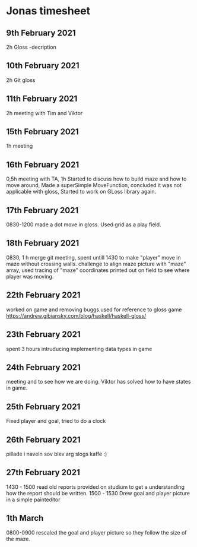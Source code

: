 # Jonas timesheet

## 9th February 2021 
2h Gloss -decription
## 10th February 2021 
2h Git gloss
## 11th February 2021    
2h meeting with Tim and Viktor
## 15th February 2021
1h meeting 
## 16th February 2021
0,5h meeting with TA, 1h Started to discuss how to build maze and how to move around, Made a superSimple MoveFunction, concluded it was not applicable with gloss, Started to work on GLoss library again. 
## 17th February 2021
0830-1200 made a dot move in gloss. Used grid as a play field. 
## 18th February 2021
0830, 1 h merge git meeting, spent untill 1430 to make "player" move in maze without crossing walls. challenge to align maze picture with "maze" array, used tracing of "maze" coordinates printed out on field to see where player was moving.   

## 22th February 2021
worked on game and removing buggs
used for reference to gloss game  https://andrew.gibiansky.com/blog/haskell/haskell-gloss/
   
## 23th February 2021
spent 3 hours intruducing implementing data types in game

## 24th February 2021
meeting and to see how we are doing. Viktor has solved how to have states in game.
## 25th February 2021
Fixed player and goal, tried to do a clock

## 26th February 2021
pillade i naveln
sov
blev arg
slogs
kaffe :) 

## 27th February 2021
1430 - 1500 read old reports provided on studium to get a understanding how the report should be written. 
1500 - 1530 Drew goal and player picture in a simple painteditor 

## 1th March
0800-0900 rescaled the goal and player picture so they follow the size of the maze.


